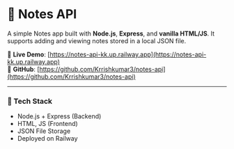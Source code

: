 # 📝 Notes API

A simple Notes app built with **Node.js**, **Express**, and **vanilla HTML/JS**. It supports adding and viewing notes stored in a local JSON file.

🔗 **Live Demo**: [https://notes-api-kk.up.railway.app](https://notes-api-kk.up.railway.app)  
🔗 **GitHub**: [https://github.com/Krrishkumar3/notes-api](https://github.com/Krrishkumar3/notes-api)

---

### 🔧 Tech Stack
- Node.js + Express (Backend)
- HTML, JS (Frontend)
- JSON File Storage
- Deployed on Railway
